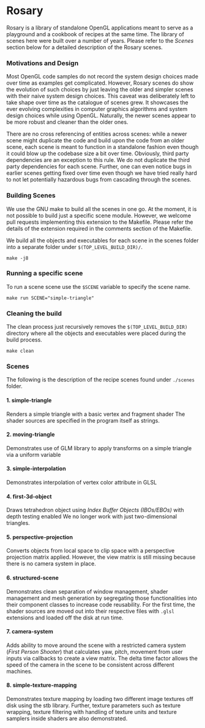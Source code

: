 # Rosary
Rosary is a library of standalone OpenGL applications meant to serve as a playground and a cookbook of recipes at the same time. The library of scenes here were built over a number of years. Please refer to the *Scenes* section below for a detailed description of the Rosary scenes.

### Motivations and Design
Most OpenGL code samples do not record the system design choices made over time as examples get complicated. However, Rosary scenes do show the evolution of such choices by just leaving the older and simpler scenes with their naive system design choices. This caveat was deliberately left to take shape over time as the catalogue of scenes grew. It showcases the ever evolving complexities in computer graphics algorithms and system design choices while using OpenGL. Naturally, the newer scenes appear to be more robust and cleaner than the older ones.

There are no cross referencing of entities across scenes: while a newer scene might duplicate the code and build upon the code from an older scene, each scene is meant to function in a standalone fashion even though it could blow up the codebase size a bit over time. Obviously, third party dependencies are an exception to this rule. We do not duplicate the third party dependencies for each scene. Further, one can even notice bugs in earlier scenes getting fixed over time even though we have tried really hard to not let potentially hazardous bugs from cascading through the scenes.

### Building Scenes
We use the GNU make to build all the scenes in one go.
At the moment, it is not possible to build just a specific scene module. However, we welcome pull requests implementing this extension to the Makefile. Please refer the details of the extension required in the comments section of the Makefile.

We build all the objects and executables for each scene in the scenes folder into a separate folder under `$(TOP_LEVEL_BUILD_DIR)/`.
```
make -j8
```

### Running a specific scene
To run a scene scene use the `$SCENE` variable to specify the scene name.
```
make run SCENE="simple-triangle"
```

### Cleaning the build
The clean process just recursively removes the `$(TOP_LEVEL_BUILD_DIR)` directory where all the objects and executables were placed during the build process.
```
make clean
```

### Scenes
The following is the description of the recipe scenes found under `./scenes` folder.

#### 1. simple-triangle
Renders a simple triangle with a basic vertex and fragment shader
The shader sources are specified in the program itself as strings.

#### 2. moving-triangle
Demonstrates use of GLM library to apply transforms on a simple triangle via a uniform variable

#### 3. simple-interpolation
Demonstrates interpolation of vertex color attribute in GLSL

#### 4. first-3d-object
Draws tetrahedron object using *Index Buffer Objects (IBOs/EBOs)* with depth testing enabled
We no longer work with just two-dimensional triangles.

#### 5. perspective-projection
Converts objects from local space to clip space with a perspective projection matrix applied.
However, the view matrix is still missing because there is no camera system in place.

#### 6. structured-scene
Demonstrates clean separation of window management, shader management and mesh generation by segregating those functionalities into their component classes to increase code reusability. For the first time, the shader sources are moved out into their respective files with `.glsl` extensions and loaded off the disk at run time.

#### 7. camera-system
Adds ability to move around the scene with a restricted camera system (*First Person Shooter*) that calculates yaw, pitch, movement from user inputs via callbacks to create a view matrix. The delta time factor allows the speed of the camera in the scene to be consistent across different machines.

#### 8. simple-texture-mapping
Demonstrates texture mapping by loading two different image textures off disk using the stb library. Further, texture parameters such as texture wrapping, texture filtering with handling of texture units and texture samplers inside shaders are also demonstrated.

